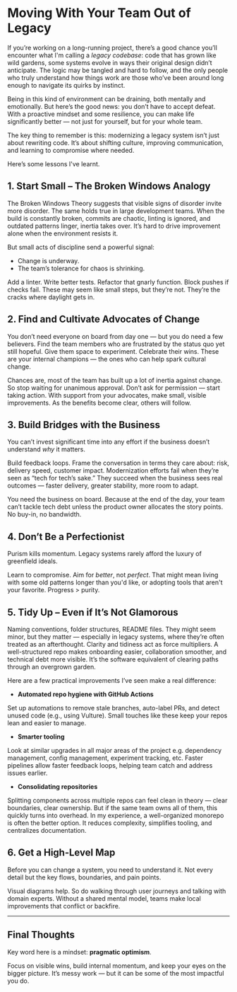 # Moving With Your Team Out of Legacy

If you’re working on a long-running project, there’s a good chance you’ll encounter what I'm calling a _legacy codebase_: code that has grown like wild gardens, some systems evolve in ways their original design didn’t anticipate. The logic may be tangled and hard to follow, and the only people who truly understand how things work are those who’ve been around long enough to navigate its quirks by instinct.

Being in this kind of environment can be draining, both mentally and emotionally. But here’s the good news: you don’t have to accept defeat. With a proactive mindset and some resilience, you can make life significantly better — not just for yourself, but for your whole team.

The key thing to remember is this: modernizing a legacy system isn’t just about rewriting code. It’s about shifting culture, improving communication, and learning to compromise where needed.

Here’s some lessons I've learnt.

## 1. Start Small – The Broken Windows Analogy

The Broken Windows Theory suggests that visible signs of disorder invite more disorder. The same holds true in large development teams. When the build is constantly broken, commits are chaotic, linting is ignored, and outdated patterns linger, inertia takes over. It’s hard to drive improvement alone when the environment resists it.

But small acts of discipline send a powerful signal:
- Change is underway.
- The team’s tolerance for chaos is shrinking.

Add a linter. Write better tests. Refactor that gnarly function. Block pushes if checks fail. These may seem like small steps, but they’re not. They’re the cracks where daylight gets in.

## 2. Find and Cultivate Advocates of Change

You don’t need everyone on board from day one — but you do need a few believers. Find the team members who are frustrated by the status quo yet still hopeful. Give them space to experiment. Celebrate their wins. These are your internal champions — the ones who can help spark cultural change.

Chances are, most of the team has built up a lot of inertia against change. So stop waiting for unanimous approval. Don’t ask for permission — start taking action. With support from your advocates, make small, visible improvements. As the benefits become clear, others will follow.

## 3. Build Bridges with the Business

You can’t invest significant time into any effort if the business doesn’t understand _why_ it matters.

Build feedback loops. Frame the conversation in terms they care about: risk, delivery speed, customer impact. Modernization efforts fail when they’re seen as “tech for tech’s sake.” They succeed when the business sees real outcomes — faster delivery, greater stability, more room to adapt.

You need the business on board. Because at the end of the day, your team can’t tackle tech debt unless the product owner allocates the story points. No buy-in, no bandwidth.

## 4. Don’t Be a Perfectionist

Purism kills momentum. Legacy systems rarely afford the luxury of greenfield ideals.

Learn to compromise. Aim for _better_, not _perfect_. That might mean living with some old patterns longer than you'd like, or adopting tools that aren't your favorite. Progress > purity.

## 5. Tidy Up – Even if It’s Not Glamorous

Naming conventions, folder structures, README files.
They might seem minor, but they matter — especially in legacy systems, where they’re often treated as an afterthought. Clarity and tidiness act as force multipliers. A well-structured repo makes onboarding easier, collaboration smoother, and technical debt more visible. It’s the software equivalent of clearing paths through an overgrown garden.

Here are a few practical improvements I’ve seen make a real difference:

- **Automated repo hygiene with GitHub Actions**

Set up automations to remove stale branches, auto-label PRs, and detect unused code (e.g., using Vulture). Small touches like these keep your repos lean and easier to manage.

- **Smarter tooling**

Look at similar upgrades in all major areas of the project e.g. dependency management, config management, experiment tracking, etc. Faster pipelines allow faster feedback loops, helping team catch and address issues earlier.

- **Consolidating repositories**

Splitting components across multiple repos can feel clean in theory — clear boundaries, clear ownership. But if the same team owns all of them, this quickly turns into overhead. In my experience, a well-organized monorepo is often the better option. It reduces complexity, simplifies tooling, and centralizes documentation.

## 6. Get a High-Level Map

Before you can change a system, you need to understand it. Not every detail but the key flows, boundaries, and pain points.

Visual diagrams help. So do walking through user journeys and talking with domain experts. Without a shared mental model, teams make local improvements that conflict or backfire.

---

## Final Thoughts

Key word here is a mindset: **pragmatic optimism**.

Focus on visible wins, build internal momentum, and keep your eyes on the bigger picture. It’s messy work — but it can be some of the most impactful you do.
